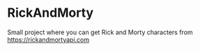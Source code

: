 # RickAndMorty
Small project where you can get Rick and Morty characters from https://rickandmortyapi.com
